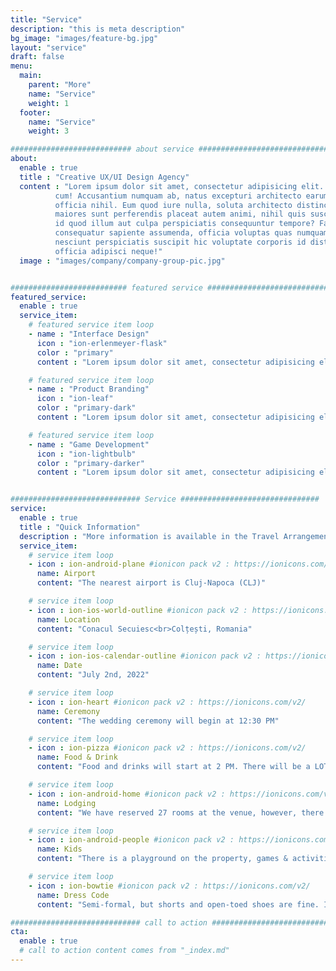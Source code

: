 ```yaml
---
title: "Service"
description: "this is meta description"
bg_image: "images/feature-bg.jpg"
layout: "service"
draft: false
menu:
  main:
    parent: "More"
    name: "Service"
    weight: 1
  footer:
    name: "Service"
    weight: 3

########################### about service #############################
about:
  enable : true
  title : "Creative UX/UI Design Agency"
  content : "Lorem ipsum dolor sit amet, consectetur adipisicing elit. Voluptate soluta corporis odit, optio
          cum! Accusantium numquam ab, natus excepturi architecto earum ipsa aliquam, illum, omnis rerum, eveniet
          officia nihil. Eum quod iure nulla, soluta architecto distinctio. Nesciunt odio ullam expedita, neque fugit
          maiores sunt perferendis placeat autem animi, nihil quis suscipit quibusdam ut reiciendis doloribus natus nemo
          id quod illum aut culpa perspiciatis consequuntur tempore? Facilis nam vitae iure quisquam eius harum
          consequatur sapiente assumenda, officia voluptas quas numquam placeat, alias molestias nisi laudantium
          nesciunt perspiciatis suscipit hic voluptate corporis id distinctio earum. Dolor reprehenderit fuga dolore
          officia adipisci neque!"
  image : "images/company/company-group-pic.jpg"


########################## featured service ############################
featured_service:
  enable : true
  service_item:
    # featured service item loop
    - name : "Interface Design"
      icon : "ion-erlenmeyer-flask"
      color : "primary"
      content : "Lorem ipsum dolor sit amet, consectetur adipisicing elit. Saepe enim impedit repudiandae omnis est temporibus."

    # featured service item loop
    - name : "Product Branding"
      icon : "ion-leaf"
      color : "primary-dark"
      content : "Lorem ipsum dolor sit amet, consectetur adipisicing elit. Saepe enim impedit repudiandae omnis est temporibus."

    # featured service item loop
    - name : "Game Development"
      icon : "ion-lightbulb"
      color : "primary-darker"
      content : "Lorem ipsum dolor sit amet, consectetur adipisicing elit. Saepe enim impedit repudiandae omnis est temporibus."


############################# Service ###############################
service:
  enable : true
  title : "Quick Information"
  description : "More information is available in the Travel Arrangements page of this site"
  service_item:
    # service item loop
    - icon : ion-android-plane #ionicon pack v2 : https://ionicons.com/v2/
      name: Airport
      content: "The nearest airport is Cluj-Napoca (CLJ)"

    # service item loop
    - icon : ion-ios-world-outline #ionicon pack v2 : https://ionicons.com/v2/
      name: Location
      content: "Conacul Secuiesc<br>Colțești, Romania"

    # service item loop
    - icon : ion-ios-calendar-outline #ionicon pack v2 : https://ionicons.com/v2/
      name: Date
      content: "July 2nd, 2022"

    # service item loop
    - icon : ion-heart #ionicon pack v2 : https://ionicons.com/v2/
      name: Ceremony
      content: "The wedding ceremony will begin at 12:30 PM"

    # service item loop
    - icon : ion-pizza #ionicon pack v2 : https://ionicons.com/v2/
      name: Food & Drink
      content: "Food and drinks will start at 2 PM. There will be a LOT of food, so pace yourself!"

    # service item loop
    - icon : ion-android-home #ionicon pack v2 : https://ionicons.com/v2/
      name: Lodging
      content: "We have reserved 27 rooms at the venue, however, there are hotels within 30-40 minutes by car"

    # service item loop
    - icon : ion-android-people #ionicon pack v2 : https://ionicons.com/v2/
      name: Kids
      content: "There is a playground on the property, games & activities, and changing facilities in the hotel"

    # service item loop
    - icon : ion-bowtie #ionicon pack v2 : https://ionicons.com/v2/
      name: Dress Code
      content: "Semi-formal, but shorts and open-toed shoes are fine. It will be held outside on a grassy field and it's going to be hot 30°C (86°F)"

############################# call to action #################################
cta:
  enable : true
  # call to action content comes from "_index.md"
---
```

